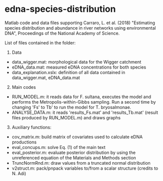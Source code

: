 # edna-species-distribution
Matlab code and data files supporting Carraro, L. et al. (2018) "Estimating species distribution and abundance in river networks using environmental DNA", Proceedings of the National Academy of Science.

List of files contained in the folder:

1) Data
- data_wigger.mat: morphological data for the Wigger catchment
- eDNA_data.mat: measured eDNA concentrations for both species
- data_explanation.xslx: definition of all data contained in data_wigger.mat, eDNA_data.mat

2) Main codes
- RUN_MODEL.m: it reads data for F. sultana, executes the model and performs the Metropolis-within-Gibbs sampling. Run a second time by changing 'Fs' to Tb' to run the model for T. bryosalmonae.
- ANALYSE_DATA.m: it reads 'results_Fs.mat' and 'results_Tb.mat' (result files produced by RUN_MODEL.m) and draws graphs

3) Auxiliary functions:
- cov_matrix.m: build matrix of covariates used to calculate eDNA productions
- eval_concups.m: solve Eq. (1) of the main text
- eval_posterior.m: evaluate posterior distribution by using the unreferenced equation of the Materials and Methods section
- TruncNormRnd.m: draw values from a truncated normal distribution
- v2struct.m: pack/pnpack variables to/from a scalar structure (credits to N. Adi)
